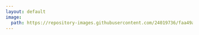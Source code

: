 ```yaml
---
layout: default
image:
  path: https://repository-images.githubusercontent.com/24019736/faa49a00-65ec-11ea-8fae-da9b8ce0e7d1
---
```


<html>
<body onload="setup();">
  <script src="https://gist.github.com/Recoskie/de34fad9c803c670795ba85d721008c8.js"></script>
  <style type="text/css">
    <!--
    .gist-data { background-color: inherit !important; }
    p { margin:0.809em 0; line-height:1.618em; color: #f0e7d5 !important; }
    body .gist .gist-meta { color: #ffffff; background: #373737; }
    .con { width: 100vw; border-left: 0px !important; border-right: 0px !important; border-top: 0px !important; }
    table, tr, td { background: transparent !important; color: #f0e7d5 !important; }
    .cmd:target
    {
      display: block;
      height: 4rem; margin-top: -4rem;
      visibility: hidden;
    }
    -->
  </style>
  <script>
    function setup()
    {
      //Change all links to open in new tab.

      var n = document.getElementsByTagName("a"); for(var i = 0; i < n.length; i++) { n[i].setAttribute("target", "_blank"); }

      //Create indexed contents section.
      
      var n = document.getElementsByTagName("h1"), o = "<h1>Indexed contents</h1><table class='con'><tr><td>Introduction: <a href='#i0'>Link</a></td></tr>";
      
      for(var i = 1; i < n.length; i++)
      {
        o += "<tr><td>" + n[i].innerHTML + ": <a href='#i"+i+"'>Link</a></td></tr>";
        
        var a = document.createElement("a"); a.id = "i" + i + ""; a.classList.add("cmd"); n[i].parentNode.insertBefore(a,n[i]);
      }
      
      var n = document.getElementsByTagName("article")[0]; n.innerHTML = o + "</table><a id='i0' class='cmd'></a><h1>Introduction</h1>" + n.innerHTML;

      //Override gist styles with default page theme.

      var o = "", r = document.styleSheets[0].rules; for(var i1 = 0;i1 < r.length;i1++){ for(var i2 = 0, s = r[i1].cssText.split(";"); i2 < s.length-1; i2++ ){o += s[i2] + " !important;";} o += s[i2] + "\r\n"; }

      var style=document.createElement("style"); style.innerHTML = o; document.head.appendChild(style);
    }
  </script>
</body>
</html>